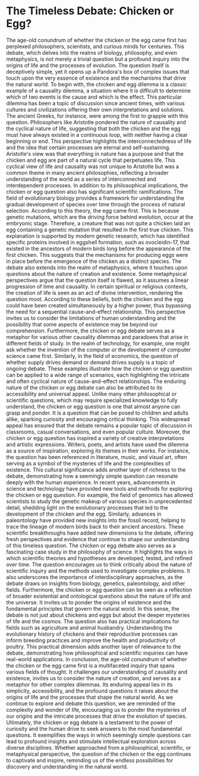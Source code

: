 # The Timeless Debate: Chicken or Egg?

The age-old conundrum of whether the chicken or the egg came first has perplexed philosophers, scientists, and curious minds for centuries. This debate, which delves into the realms of biology, philosophy, and even metaphysics, is not merely a trivial question but a profound inquiry into the origins of life and the processes of evolution. The question itself is deceptively simple, yet it opens up a Pandora's box of complex issues that touch upon the very essence of existence and the mechanisms that drive the natural world. To begin with, the chicken and egg dilemma is a classic example of a causality dilemma, a situation where it is difficult to determine which of two events is the cause and which is the effect. This particular dilemma has been a topic of discussion since ancient times, with various cultures and civilizations offering their own interpretations and solutions. The ancient Greeks, for instance, were among the first to grapple with this question. Philosophers like Aristotle pondered the nature of causality and the cyclical nature of life, suggesting that both the chicken and the egg must have always existed in a continuous loop, with neither having a clear beginning or end. This perspective highlights the interconnectedness of life and the idea that certain processes are eternal and self-sustaining. Aristotle's view was that everything in nature has a purpose and that the chicken and egg are part of a natural cycle that perpetuates life. This cyclical view of life and causality was not unique to Aristotle but was a common theme in many ancient philosophies, reflecting a broader understanding of the world as a series of interconnected and interdependent processes. In addition to its philosophical implications, the chicken or egg question also has significant scientific ramifications. The field of evolutionary biology provides a framework for understanding the gradual development of species over time through the process of natural selection. According to this theory, the egg came first. This is because genetic mutations, which are the driving force behind evolution, occur at the embryonic stage. Therefore, a creature that was not quite a chicken laid an egg containing a genetic mutation that resulted in the first true chicken. This explanation is supported by modern genetic research, which has identified specific proteins involved in eggshell formation, such as ovocleidin-17, that existed in the ancestors of modern birds long before the appearance of the first chicken. This suggests that the mechanisms for producing eggs were in place before the emergence of the chicken as a distinct species. The debate also extends into the realm of metaphysics, where it touches upon questions about the nature of creation and existence. Some metaphysical perspectives argue that the question itself is flawed, as it assumes a linear progression of time and causality. In certain spiritual or religious contexts, the creation of life is seen as an act of divine intervention, rendering the question moot. According to these beliefs, both the chicken and the egg could have been created simultaneously by a higher power, thus bypassing the need for a sequential cause-and-effect relationship. This perspective invites us to consider the limitations of human understanding and the possibility that some aspects of existence may be beyond our comprehension. Furthermore, the chicken or egg debate serves as a metaphor for various other causality dilemmas and paradoxes that arise in different fields of study. In the realm of technology, for example, one might ask whether the invention of the computer or the development of computer science came first. Similarly, in the field of economics, the question of whether supply drives demand or demand drives supply is a topic of ongoing debate. These examples illustrate how the chicken or egg question can be applied to a wide range of scenarios, each highlighting the intricate and often cyclical nature of cause-and-effect relationships. The enduring nature of the chicken or egg debate can also be attributed to its accessibility and universal appeal. Unlike many other philosophical or scientific questions, which may require specialized knowledge to fully understand, the chicken or egg question is one that almost anyone can grasp and ponder. It is a question that can be posed to children and adults alike, sparking curiosity and encouraging critical thinking. This widespread appeal has ensured that the debate remains a popular topic of discussion in classrooms, casual conversations, and even popular culture. Moreover, the chicken or egg question has inspired a variety of creative interpretations and artistic expressions. Writers, poets, and artists have used the dilemma as a source of inspiration, exploring its themes in their works. For instance, the question has been referenced in literature, music, and visual art, often serving as a symbol of the mysteries of life and the complexities of existence. This cultural significance adds another layer of richness to the debate, demonstrating how a seemingly simple question can resonate deeply with the human experience. In recent years, advancements in science and technology have provided new tools and methods for exploring the chicken or egg question. For example, the field of genomics has allowed scientists to study the genetic makeup of various species in unprecedented detail, shedding light on the evolutionary processes that led to the development of the chicken and the egg. Similarly, advances in paleontology have provided new insights into the fossil record, helping to trace the lineage of modern birds back to their ancient ancestors. These scientific breakthroughs have added new dimensions to the debate, offering fresh perspectives and evidence that continue to shape our understanding of this timeless question. The chicken or egg debate also serves as a fascinating case study in the philosophy of science. It highlights the ways in which scientific theories and hypotheses are developed, tested, and refined over time. The question encourages us to think critically about the nature of scientific inquiry and the methods used to investigate complex problems. It also underscores the importance of interdisciplinary approaches, as the debate draws on insights from biology, genetics, paleontology, and other fields. Furthermore, the chicken or egg question can be seen as a reflection of broader existential and ontological questions about the nature of life and the universe. It invites us to ponder the origins of existence and the fundamental principles that govern the natural world. In this sense, the debate is not just about chickens and eggs but about the deeper mysteries of life and the cosmos. The question also has practical implications for fields such as agriculture and animal husbandry. Understanding the evolutionary history of chickens and their reproductive processes can inform breeding practices and improve the health and productivity of poultry. This practical dimension adds another layer of relevance to the debate, demonstrating how philosophical and scientific inquiries can have real-world applications. In conclusion, the age-old conundrum of whether the chicken or the egg came first is a multifaceted inquiry that spans various fields of thought. It challenges our understanding of causality and existence, invites us to consider the nature of creation, and serves as a metaphor for other complex dilemmas. Its enduring appeal lies in its simplicity, accessibility, and the profound questions it raises about the origins of life and the processes that shape the natural world. As we continue to explore and debate this question, we are reminded of the complexity and wonder of life, encouraging us to ponder the mysteries of our origins and the intricate processes that drive the evolution of species. Ultimately, the chicken or egg debate is a testament to the power of curiosity and the human drive to seek answers to the most fundamental questions. It exemplifies the ways in which seemingly simple questions can lead to profound insights and stimulate intellectual exploration across diverse disciplines. Whether approached from a philosophical, scientific, or metaphysical perspective, the question of the chicken or the egg continues to captivate and inspire, reminding us of the endless possibilities for discovery and understanding in the natural world.